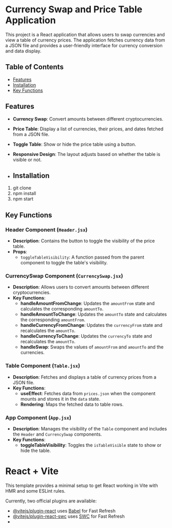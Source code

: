 # Currency Swap and Price Table Application

This project is a React application that allows users to swap currencies and view a table of currency prices. The application fetches currency data from a JSON file and provides a user-friendly interface for currency conversion and data display.

## Table of Contents
- [Features](#features)
- [Installation](#installation)
- [Key Functions](#key-functions)

## Features
- **Currency Swap**: Convert amounts between different cryptocurrencies.
- **Price Table**: Display a list of currencies, their prices, and dates fetched from a JSON file.
- **Toggle Table**: Show or hide the price table using a button.
- **Responsive Design**: The layout adjusts based on whether the table is visible or not.

- ## Installation
1. git  clone
2. npm install
3. npm start

## Key Functions

### Header Component (`Header.jsx`)
- **Description**: Contains the button to toggle the visibility of the price table.
- **Props**:
  - `toggleTableVisibility`: A function passed from the parent component to toggle the table's visibility.

### CurrencySwap Component (`CurrencySwap.jsx`)
- **Description**: Allows users to convert amounts between different cryptocurrencies.
- **Key Functions**:
  - **handleAmountFromChange**: Updates the `amountFrom` state and calculates the corresponding `amountTo`.
  - **handleAmountToChange**: Updates the `amountTo` state and calculates the corresponding `amountFrom`.
  - **handleCurrencyFromChange**: Updates the `currencyFrom` state and recalculates the `amountTo`.
  - **handleCurrencyToChange**: Updates the `currencyTo` state and recalculates the `amountTo`.
  - **handleSwap**: Swaps the values of `amountFrom` and `amountTo` and the currencies.

### Table Component (`Table.jsx`)
- **Description**: Fetches and displays a table of currency prices from a JSON file.
- **Key Functions**:
  - **useEffect**: Fetches data from `prices.json` when the component mounts and stores it in the `data` state.
  - **Rendering**: Maps the fetched data to table rows.

### App Component (`App.jsx`)
- **Description**: Manages the visibility of the `Table` component and includes the `Header` and `CurrencySwap` components.
- **Key Functions**:
  - **toggleTableVisibility**: Toggles the `isTableVisible` state to show or hide the table.


# React + Vite
This template provides a minimal setup to get React working in Vite with HMR and some ESLint rules.

Currently, two official plugins are available:

- [@vitejs/plugin-react](https://github.com/vitejs/vite-plugin-react/blob/main/packages/plugin-react/README.md) uses [Babel](https://babeljs.io/) for Fast Refresh
- [@vitejs/plugin-react-swc](https://github.com/vitejs/vite-plugin-react-swc) uses [SWC](https://swc.rs/) for Fast Refresh
- 
